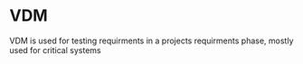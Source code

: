 # VDM

VDM is used for testing requirments in a projects requirments phase, mostly used for critical systems
